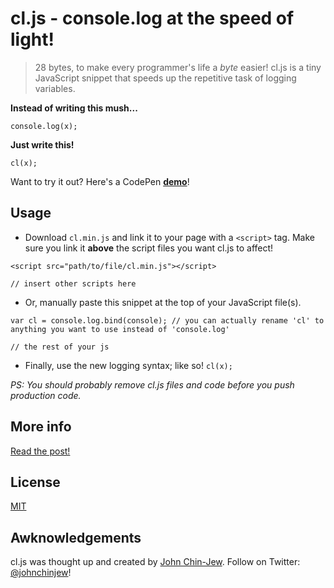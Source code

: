 # cl.js - console.log at the speed of light!
> 28 bytes, to make every programmer's life a *byte* easier!
cl.js is a tiny JavaScript snippet that speeds up the repetitive task of logging variables.

**Instead of writing this mush...**
```
console.log(x);
```
**Just write this!**
```
cl(x);
```
Want to try it out? Here's a CodePen **[demo](http://codepen.io/johnchinjew/pen/NNjBYG)**!

## Usage
- Download `cl.min.js` and link it to your page with a `<script>` tag. Make sure you link it **above** the script files you want cl.js to affect!
```
<script src="path/to/file/cl.min.js"></script>

// insert other scripts here
```
- Or, manually paste this snippet at the top of your JavaScript file(s).
```
var cl = console.log.bind(console); // you can actually rename 'cl' to anything you want to use instead of 'console.log'

// the rest of your js
```
- Finally, use the new logging syntax; like so! `cl(x);`

*PS: You should probably remove cl.js files and code before you push production code.*

## More info
[Read the post!](http://codepen.io/johnchinjew/post/cl-js-console-log-at-the-speed-of-light)

## License
[MIT](https://github.com/johnchinjew/cl.js/blob/master/LICENSE)

## Awknowledgements
cl.js was thought up and created by [John Chin-Jew](http://johnchinjew.com). Follow on Twitter: [@johnchinjew](http://twitter.com/johnchinjew)!
